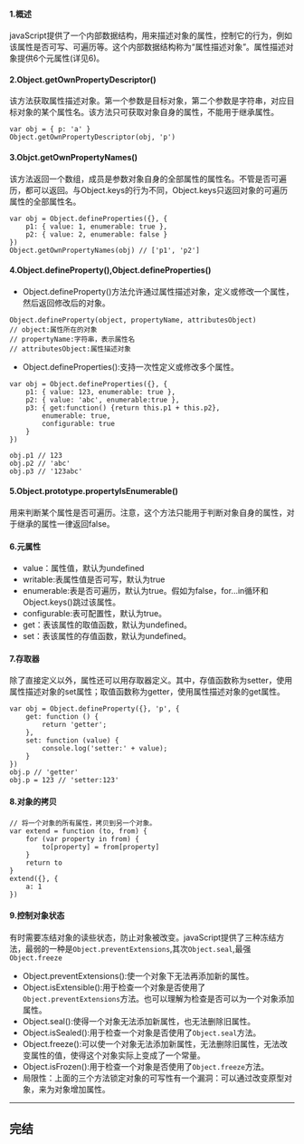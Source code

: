 #### 1.概述
javaScript提供了一个内部数据结构，用来描述对象的属性，控制它的行为，例如该属性是否可写、可遍历等。这个内部数据结构称为“属性描述对象”。属性描述对象提供6个元属性(详见6)。

#### 2.Object.getOwnPropertyDescriptor()
该方法获取属性描述对象。第一个参数是目标对象，第二个参数是字符串，对应目标对象的某个属性名。该方法只可获取对象自身的属性，不能用于继承属性。
```
var obj = { p: 'a' }
Object.getOwnPropertyDescriptor(obj, 'p')
```

#### 3.Objct.getOwnPropertyNames()
该方法返回一个数组，成员是参数对象自身的全部属性的属性名。不管是否可遍历，都可以返回。与Object.keys的行为不同，Object.keys只返回对象的可遍历属性的全部属性名。
```
var obj = Object.defineProperties({}, {
    p1: { value: 1, enumerable: true },
    p2: { value: 2, enumerable: false }
})  
Object.getOwnPropertyNames(obj) // ['p1', 'p2']
```
 
#### 4.Object.defineProperty(),Object.defineProperties()
- Object.defineProperty()方法允许通过属性描述对象，定义或修改一个属性，然后返回修改后的对象。
```
Object.defineProperty(object, propertyName, attributesObject)
// object:属性所在的对象
// propertyName:字符串，表示属性名
// attributesObject:属性描述对象
```
- Object.defineProperties():支持一次性定义或修改多个属性。
```
var obj = Object.defineProperties({}, {
    p1: { value: 123, enumerable: true },
    p2: { value: 'abc', enumerable:true },
    p3: { get:function() {return this.p1 + this.p2},
        enumerable: true,
        configurable: true
    }
})

obj.p1 // 123
obj.p2 // 'abc'
obj.p3 // '123abc'
```

#### 5.Object.prototype.propertylsEnumerable()
用来判断某个属性是否可遍历。注意，这个方法只能用于判断对象自身的属性，对于继承的属性一律返回false。

#### 6.元属性
- value：属性值，默认为undefined
- writable:表属性值是否可写，默认为true
- enumerable:表是否可遍历，默认为true。假如为false，for...in循环和Object.keys()跳过该属性。
- configurable:表可配置性，默认为true。
- get：表该属性的取值函数，默认为undefined。
- set：表该属性的存值函数，默认为undefined。

#### 7.存取器
除了直接定义以外，属性还可以用存取器定义。其中，存值函数称为setter，使用属性描述对象的set属性；取值函数称为getter，使用属性描述对象的get属性。
```
var obj = Object.defineProperty({}, 'p', {
    get: function () {
        return 'getter';
    },
    set: function (value) {
        console.log('setter:' + value);
    }
})
obj.p // 'getter'
obj.p = 123 // 'setter:123'
```

#### 8.对象的拷贝
```
// 将一个对象的所有属性，拷贝到另一个对象。
var extend = function (to, from) {
    for (var property in from) {
        to[property] = from[property]
    }
    return to
}
extend({}, {
    a: 1
})
```

#### 9.控制对象状态
有时需要冻结对象的读些状态，防止对象被改变。javaScript提供了三种冻结方法，最弱的一种是`Object.preventExtensions`,其次`Object.seal`,最强`Object.freeze`
- Object.preventExtensions():使一个对象下无法再添加新的属性。
- Object.isExtensible():用于检查一个对象是否使用了`Object.preventExtensions`方法。也可以理解为检查是否可以为一个对象添加属性。
- Object.seal():使得一个对象无法添加新属性，也无法删除旧属性。
- Object.isSealed():用于检查一个对象是否使用了`Object.seal`方法。
- Object.freeze():可以使一个对象无法添加新属性，无法删除旧属性，无法改变属性的值，使得这个对象实际上变成了一个常量。
- Object.isFrozen():用于检查一个对象是否使用了`Object.freeze`方法。
- 局限性：上面的三个方法锁定对象的可写性有一个漏洞：可以通过改变原型对象，来为对象增加属性。

******
## 完结